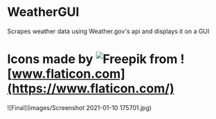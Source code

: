 # WeatherGUI
Scrapes weather data using Weather.gov's api and displays it on a GUI

# Icons made by ![Freepik](https://www.flaticon.com/authors/freepik) from ![www.flaticon.com](https://www.flaticon.com/)  
![Final](images/Screenshot 2021-01-10 175701.jpg)

